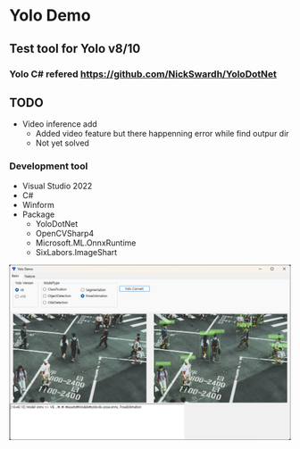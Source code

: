 # Yolo Demo

## Test tool for Yolo v8/10
### Yolo C# refered https://github.com/NickSwardh/YoloDotNet

## TODO
- Video inference add
    - Added video feature but there happenning error while find outpur dir
    - Not yet solved

### Development tool
- Visual Studio 2022
- C#
- Winform
- Package
    - YoloDotNet
    - OpenCVSharp4
    - Microsoft.ML.OnnxRuntime
    - SixLabors.ImageShart

![Yolo Demo](./yolo_demo.png)

